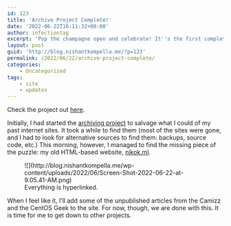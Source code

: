 ```yaml
---
id: 123
title: 'Archive Project Complete!'
date: '2022-06-22T16:11:32+00:00'
author: infectiontag
excerpt: 'Pop the champagne open and celebrate! It''s the first completed project on this site!'
layout: post
guid: 'http://blog.nishantkompella.me/?p=123'
permalink: /2022/06/22/archive-project-complete/
categories:
    - Uncategorized
tags:
    - site
    - updates
---
```


Check the project out [here](http://archive.nishantkompella.me).

Initially, I had started the [archiving project](http://blog.nishantkompella.me/2022/04/19/archive-addition/) to salvage what I could of my past internet sites. It took a while to find them (most of the sites were gone, and I had to look for alternative sources to find them: backups, source code, etc.) This morning, however, I managed to find the missing piece of the puzzle: my old HTML-based website, [nikok.ml](http://nikok.netlify.app).

<figure class="wp-block-image size-full">![](http://blog.nishantkompella.me/wp-content/uploads/2022/06/Screen-Shot-2022-06-22-at-9.05.41-AM.png)<figcaption>Everything is hyperlinked.</figcaption></figure>When I feel like it, I’ll add some of the unpublished articles from the Camizz and the CentOS Geek to the site. For now, though, we are done with this. It is time for me to get down to other projects.